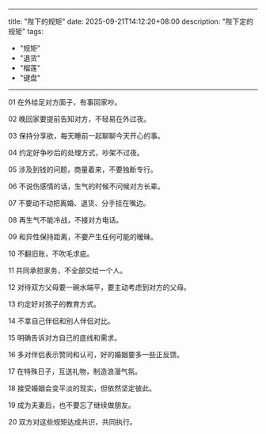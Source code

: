 

---
title: "陛下的规矩"
date: 2025-09-21T14:12:20+08:00
description: "陛下定的规矩"
tags:
- "规矩"
- "退货"
- "榴莲"
- "键盘"
---







 01 
在外给足对方面子，有事回家吵。

 02 
晚回家要提前告知对方，不轻易在外过夜。

 03 
保持分享欲，每天睡前一起聊聊今天开心的事。

 04 
约定好争吵后的处理方式，吵架不过夜。
 
 05 
涉及到钱的问题，商量着来，不要独断专行。


 06 
不说伤感情的话，生气的时候不问候对方长辈。

 07 
不要动不动把离婚、退货、分手挂在嘴边。

 08 
再生气不能冷战，不接对方电话。

 09 
和异性保持距离，不要产生任何可能的暧昧。

 10 
不翻旧账，不吹毛求疵。


 11 
共同承担家务，不全部交给一个人。

 12 
对待双方父母要一碗水端平，要主动考虑到对方的父母。

 13 
约定好对孩子的教育方式。

 14 
不拿自己伴侣和别人伴侣对比。

 15 
明确告诉对方自己的底线和需求。


 16 
多对伴侣表示赞同和认可，好的婚姻要多一些正反馈。

 17 
在特殊日子，互送礼物，制造浪漫气氛。

 18 
接受婚姻会变平淡的现实，但依然坚定彼此。

 19 
成为夫妻后，也不要忘了继续做朋友。

 20 
双方对这些规矩达成共识，共同执行。
